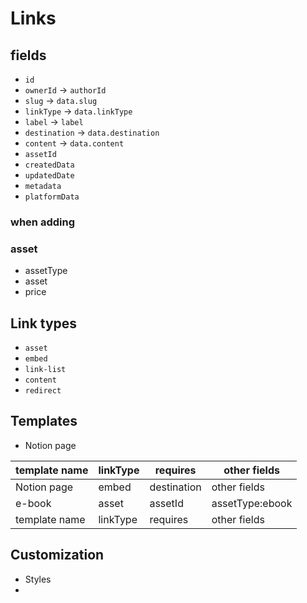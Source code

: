 # Links

## fields

- `id`
- `ownerId` -> `authorId`
- `slug` -> `data.slug`
- `linkType` -> `data.linkType`
- `label` -> `label`
- `destination` -> `data.destination`
- `content` -> `data.content`
- `assetId`
- `createdData`
- `updatedDate`
- `metadata`
- `platformData`

### when adding

### asset
- assetType
- asset
- price

 
## Link types

- `asset`
- `embed`
- `link-list`
- `content`
- `redirect`

## Templates

- Notion page

| template name | linkType | requires    | other fields    |
| ------------- | -------- | ----------- | --------------- |
| Notion page   | embed    | destination | other fields    |
| e-book        | asset    | assetId     | assetType:ebook |
| template name | linkType | requires    | other fields    |

## Customization

- Styles
-
